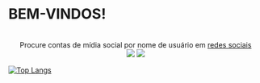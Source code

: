# BEM-VINDOS!

<p align=center>

  <br>
  <span>Procure contas de mídia social por nome de usuário em <a href="https://github.com/sherlock-project/sherlock/blob/master/sites.md">redes sociais</a></span>
  <br>
  <a target="_blank" href="https://www.python.org/downloads/" title="Python version"><img src="https://img.shields.io/badge/Python Releases-%3E=_2.0.x-green.svg"></a>
  <a target="_blank" href="https://www.python.org/downloads/" title="Php version"><img src="https://img.shields.io/badge/Php Releases-%3E=_3.0.x-green.svg"></a>
</p>

[![Top Langs](https://github-readme-stats.vercel.app/api/top-langs/?username=josenilto)](https://josenilto.github.io/)
